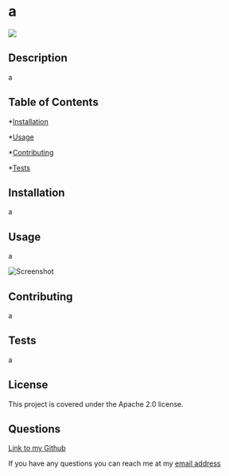 
  # a
  ![](https://img.shields.io/badge/license-Apache%202.0-green)

  ## Description

  a

  ## Table of Contents

  *[Installation](#Installation)

  *[Usage](#Usage)

  *[Contributing](#Contributing)

  *[Tests](#Tests)

  ## Installation

  a

  ## Usage

  a

  ![Screenshot](undefined)

  ## Contributing

  a

  ## Tests

  a

  ## License
  
  This project is covered under the Apache 2.0 license.
  ## Questions

  [Link to my Github](https://github.com/Gocus10)

  If you have any questions you can reach me at my [email address](lew.culbert@gmail.com)

